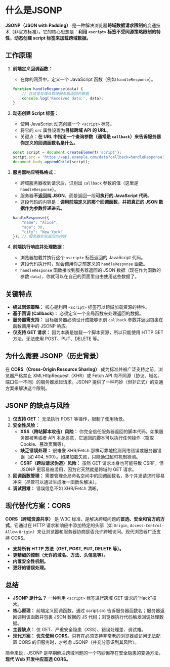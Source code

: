# 什么是JSONP

**JSONP（JSON with Padding）** 是一种解决浏览器**跨域数据请求限制**的变通技术（非官方标准）。它的核心思想是：**利用 `<script>` 标签不受同源策略限制的特性，动态创建 script 标签来加载跨域数据。**

## 工作原理

1.  **前端定义回调函数：**
    *   在你的网页中，定义一个 JavaScript 函数（例如 `handleResponse`）。
    ```javascript
    function handleResponse(data) {
        // 在这里处理从跨域服务器返回的数据
        console.log('Received data:', data);
    }
    ```

2.  **动态创建 Script 标签：**
    *   使用 JavaScript 动态创建一个 `<script>` 标签。
    *   将它的 `src` 属性设置为**目标跨域 API 的 URL**。
    *   关键点：**在 URL 中指定一个查询参数（通常是 `callback`）来告诉服务器你定义的回调函数名是什么。**
    ```javascript
    const script = document.createElement('script');
    script.src = 'https://api.example.com/data?callback=handleResponse'; // 注意 callback 参数
    document.body.appendChild(script);
    ```

3.  **服务器响应特殊格式：**
    *   跨域服务器收到请求后，识别出 `callback` 参数的值（这里是 `handleResponse`）。
    *   服务器**不返回纯 JSON**，而是返回一段**可执行的 JavaScript 代码**。
    *   这段代码的内容是：**调用前端定义的那个回调函数，并把真正的 JSON 数据作为参数传递进去。**
    ```javascript
    handleResponse({
        "name": "Alice",
        "age": 30,
        "city": "New York"
    }); // 服务器实际返回的内容
    ```

4.  **前端执行响应并处理数据：**
    *   浏览器加载并执行这个 `<script>` 标签返回的 JavaScript 代码。
    *   这段代码执行时，就会调用你之前定义的 `handleResponse` 函数。
    *   `handleResponse` 函数接收到服务器返回的 JSON 数据（现在作为函数的参数 `data`），你就可以在自己的页面里自由使用这些数据了。

## 关键特点

*   **绕过同源策略：** 核心是利用 `<script>` 标签可以跨域加载资源的特性。
*   **基于回调 (Callback)：** 必须定义一个全局函数来处理返回的数据。
*   **服务器需支持：** 目标服务器必须设计成能够识别 `callback` 参数并返回包裹在函数调用中的 JSONP 响应。
*   **仅支持 GET 请求：** 因为本质是加载一个脚本资源，所以只能使用 HTTP GET 方法，无法使用 POST、PUT、DELETE 等。

## 为什么需要 JSONP（历史背景）

在 **CORS（Cross-Origin Resource Sharing）** 成为标准并被广泛支持之前，浏览器严格禁止 XMLHttpRequest（XHR）或 Fetch API 向不同源（协议、域名、端口任一不同）的服务器发起请求。JSONP 提供了一种巧妙（但非正式）的变通方案来解决这个限制。

## JSONP 的缺点与风险

1.  **仅支持 GET：** 无法执行 POST 等操作，限制了使用场景。
2.  **安全性风险：**
    *   **XSS（跨站脚本攻击）风险：** 你完全信任服务器返回的脚本代码。如果服务器被黑或者 API 本身恶意，它返回的脚本可以执行任何操作（窃取 Cookie、篡改页面等）。
    *   **缺乏错误处理：** 很难像 XHR/Fetch 那样可靠地检测网络错误或服务器错误（如 404, 500）。如果加载失败，只能通过超时机制猜测。
    *   **CSRF（跨站请求伪造）风险：** 虽然 GET 请求本身也可能导致 CSRF，但 JSONP 更容易被滥用，因为它天然就是跨域的 GET 请求。
3.  **回调函数管理：** 需要管理全局命名空间中的回调函数名，多个并发请求时容易冲突（尽管可以通过生成唯一函数名解决）。
4.  **调试困难：** 错误信息不如 XHR/Fetch 清晰。

## 现代替代方案：CORS

**CORS（跨域资源共享）** 是 W3C 标准，是解决跨域问题的**首选、安全和官方的方式**。它通过在 HTTP 请求和响应中添加特定的头部（如 `Origin`, `Access-Control-Allow-Origin`）来让浏览器和服务器协商是否允许跨域访问。现代浏览器广泛支持 CORS。

*   **支持所有 HTTP 方法（GET, POST, PUT, DELETE 等）。**
*   **更精细的控制（允许的域名、方法、头信息等）。**
*   **内置安全性机制。**
*   **更好的错误处理。**

## 总结

*   **JSONP 是什么？** 一种利用 `<script>` 标签进行跨域 GET 请求的“Hack”技术。
*   **核心原理：** 前端定义回调函数，通过 script.src 告诉服务器函数名；服务器返回调用该函数并包裹 JSON 数据的 JS 代码；浏览器执行代码触发回调处理数据。
*   **主要缺点：** 仅 GET、严重安全隐患（XSS）、错误处理差、调试难。
*   **现代方案：** **优先使用 CORS**。只有在必须支持非常老的浏览器或访问无法配置 CORS 的旧服务时，才考虑 JSONP（并充分意识到其风险）。

简单来说，JSONP 是早期解决跨域问题的一个巧妙但存在安全隐患的变通方法，**现代 Web 开发中应首选 CORS。**
